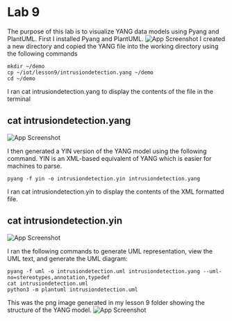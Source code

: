 
# Lab 9

The purpose of this lab is to visualize YANG data models using Pyang and PlantUML. First I installed Pyang and PlantUML.
![App Screenshot]()
I created a new directory and copied the YANG file into the working directory using the following commands
```
mkdir ~/demo
cp ~/iot/lesson9/intrusiondetection.yang ~/demo
cd ~/demo
```
I ran cat intrusiondetection.yang to display the contents of the file in the terminal
## cat intrusiondetection.yang
![App Screenshot]()

I then generated a YIN version of the YANG model using the following command. YIN is an XML-based equivalent of YANG which is easier for machines to parse.
```
pyang -f yin -o intrusiondetection.yin intrusiondetection.yang
```
I ran cat intrusiondetection.yin to display the contents of the XML formatted file.
## cat intrusiondetection.yin 
![App Screenshot]()

I ran the following commands to generate UML representation, view the UML text, and generate the UML diagram: 
```
pyang -f uml -o intrusiondetection.uml intrusiondetection.yang --uml-no=stereotypes,annotation,typedef
cat intrusiondetection.uml
python3 -m plantuml intrusiondetection.uml
```
This was the png image generated in my lesson 9 folder showing the structure of the YANG model.
![App Screenshot]()